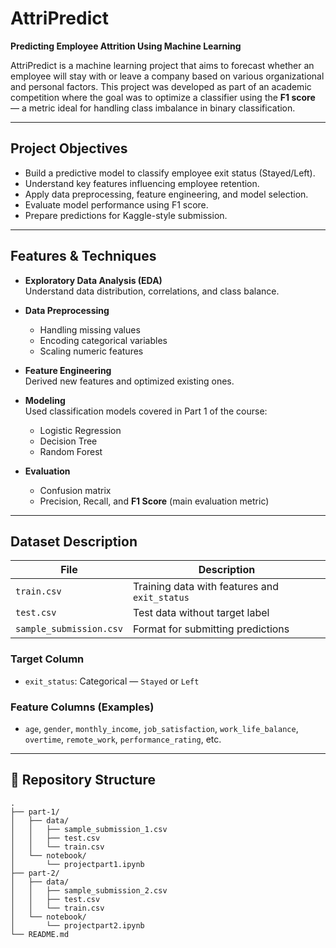 # AttriPredict 
**Predicting Employee Attrition Using Machine Learning**

AttriPredict is a machine learning project that aims to forecast whether an employee will stay with or leave a company based on various organizational and personal factors. This project was developed as part of an academic competition where the goal was to optimize a classifier using the **F1 score** — a metric ideal for handling class imbalance in binary classification.

---

## Project Objectives

- Build a predictive model to classify employee exit status (Stayed/Left).
- Understand key features influencing employee retention.
- Apply data preprocessing, feature engineering, and model selection.
- Evaluate model performance using F1 score.
- Prepare predictions for Kaggle-style submission.

---

## Features & Techniques

- **Exploratory Data Analysis (EDA)**  
  Understand data distribution, correlations, and class balance.

- **Data Preprocessing**  
  - Handling missing values  
  - Encoding categorical variables  
  - Scaling numeric features  

- **Feature Engineering**  
  Derived new features and optimized existing ones.

- **Modeling**  
  Used classification models covered in Part 1 of the course:
  - Logistic Regression  
  - Decision Tree  
  - Random Forest  

- **Evaluation**  
  - Confusion matrix  
  - Precision, Recall, and **F1 Score** (main evaluation metric)

---

## Dataset Description

| File | Description |
|------|-------------|
| `train.csv` | Training data with features and `exit_status` |
| `test.csv` | Test data without target label |
| `sample_submission.csv` | Format for submitting predictions |

###  Target Column
- `exit_status`: Categorical — `Stayed` or `Left`

###  Feature Columns (Examples)
- `age`, `gender`, `monthly_income`, `job_satisfaction`, `work_life_balance`, `overtime`, `remote_work`, `performance_rating`, etc.

---

## 📁 Repository Structure

```
.
├── part-1/
│   ├── data/
│   │   ├── sample_submission_1.csv
│   │   ├── test.csv
│   │   └── train.csv
│   └── notebook/
│       └── projectpart1.ipynb
├── part-2/
│   ├── data/
│   │   ├── sample_submission_2.csv
│   │   ├── test.csv
│   │   └── train.csv
│   └── notebook/
│       └── projectpart2.ipynb
└── README.md
```

